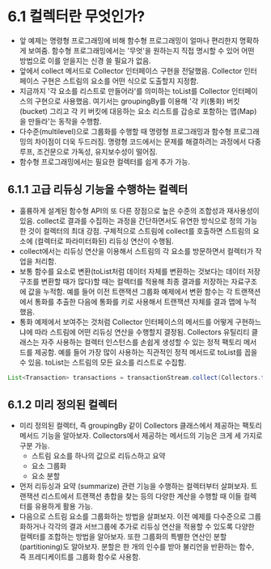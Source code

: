# 6.1 컬렉터란 무엇인가?
- 앞 예제는 명령형 프로그래밍에 비해 함수형 프로그래밍이 얼마나 편리한지 명확하게 보여줌. 함수형 프로그래밍에서는 '무엇'을 원하는지 직접 명시할 수 있어 어떤 방법으로 이를 얻을지는 신경 쓸 필요가 없음.
- 앞에서 collect 메서드로 Collector 인터페이스 구현을 전달했음. Collector 인터페이스 구현은 스트림의 요소를 어떤 식으로 도출할지 지정함.
- 지금까지 '각 요소를 리스트로 만들어라'를 의미하는 toList를 Collector 인터페이스의 구현으로 사용했음. 여기서는 groupingBy를 이용해 '각 키(통화) 버킷(bucket) 그리고 각 키 버킷에 대응하는 요소
리스트를 갑승로 포함하는 맵(Map)을 만들라'는 동작을 수행함.
- 다수준(multilevel)으로 그룹화를 수행할 때 명령형 프로그래밍과 함수형 프로그래밍의 차이점이 더욱 두드러짐. 명령형 코드에서는 문제를 해결하려는 과정에서 다중 루프, 조건문으로 가독성, 유지보수성이 떨어짐.
- 함수형 프로그래밍에서는 필요한 컬렉터를 쉽게 추가 가능.

## 6.1.1 고급 리듀싱 기능을 수행하는 컬렉터
- 훌륭하게 설계된 함수형 API의 또 다른 장점으로 높은 수준의 조합성과 재사용성이 있음. collect로 결과를 수집하는 과정을 간단하면서도 유연한 방식으로 정의 가능한 것이 컬렉터의 최대 강점. 구체적으로 스트림에
collect를 호출하면 스트림의 요소에 (컬렉터로 파라미터화된) 리듀싱 연산이 수행됨.
- collect에서는 리듀싱 연산을 이용해서 스트림의 각 요소를 방문하면서 컬렉터가 작업을 처리함.
- 보통 함수를 요소로 변환(toList처럼 데이터 자체를 변환하는 것보다는 데이터 저장 구조를 변환할 때가 많다)할 때는 컬렉터를 적용해 최종 결과를 저장하는 자료구조에 값을 누적함. 예를 들어 이전 트랜잭션 그룹화
예제에서 변환 함수는 각 트랜잭션에서 통화를 추출한 다음에 통화를 키로 사용해서 트랜잭션 자체를 결과 맵에 누적했음.
- 통화 예제에서 보여주는 것처럼 Collector 인터페이스의 메서드를 어떻게 구현하느냐에 따라 스트림에 어떤 리듀싱 연산을 수행할지 결정됨. Collectors 유틸리티 클래스는 자주 사용하는 컬렉터 인스턴스를 손쉽게
생성할 수 있는 정적 팩토리 메서드를 제공함. 예를 들어 가장 많이 사용하는 직관적인 정적 메서드로 toList를 꼽을 수 있음. toList는 스트림의 모든 요소를 리스트로 수집함.
```java
List<Transaction> transactions = transactionStream.collect(Collectors.toList());
```

## 6.1.2 미리 정의된 컬렉터
- 미리 정의된 컬렉터, 즉 groupingBy 같이 Collectors 클래스에서 제공하는 팩토리 메서드 기능을 알아보자. Collectors에서 제공하는 메서드의 기능은 크게 세 가지로 구분 가능.
  - 스트림 요소를 하나의 값으로 리듀스하고 요약
  - 요소 그룹화
  - 요소 분할
- 먼저 리듀싱과 요약 (summarize) 관련 기능을 수행하는 컬렉터부터 살펴보자. 트랜잭션 리스트에서 트랜잭션 총합을 찾는 등의 다양한 계산을 수행할 때 이들 컬렉터를 유용하게 활용 가능.
- 다음으로 스트림 요소를 그룹화하는 방법을 살펴보자. 이전 예제를 다수준으로 그룹화하거나 각각의 결과 서브그룹에 추가로 리듀싱 연산을 적용할 수 있도록 다양한 컬렉터를 조합하는 방법을 알아보자. 또한 그룹화의
특별한 연산인 분할(partitioning)도 알아보자. 분할은 한 개의 인수를 받아 불리언을 반환하는 함수, 즉 프레디케이트를 그룹화 함수로 사용함.

